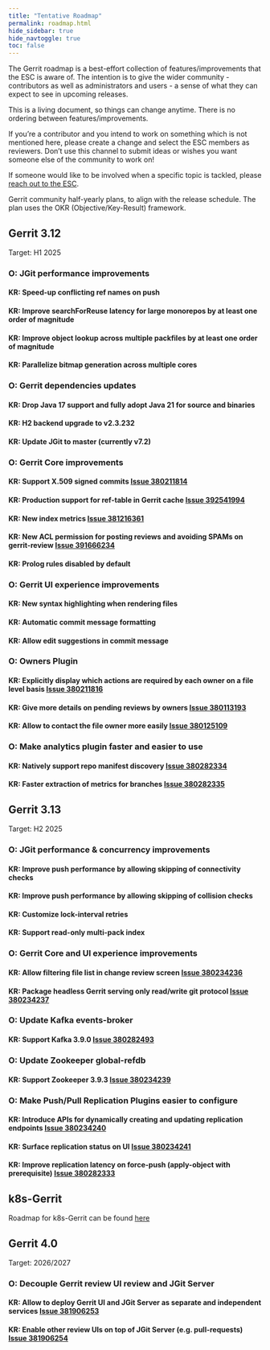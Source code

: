 ```yaml
---
title: "Tentative Roadmap"
permalink: roadmap.html
hide_sidebar: true
hide_navtoggle: true
toc: false
---
```


The Gerrit roadmap is a best-effort collection of features/improvements that the ESC is aware of.
The intention is to give the wider community - contributors as well as administrators and users - a
sense of what they can expect to see in upcoming releases.

This is a living document, so things can change anytime. There is no ordering between
features/improvements.

If you’re a contributor and you intend to work on something which is not mentioned here, please
create a change and select the ESC members as reviewers. Don’t use this channel to submit ideas or
wishes you want someone else of the community to work on!

If someone would like to be involved when a specific topic is tackled, please
[reach out to the ESC](https://gerrit-review.googlesource.com/Documentation/dev-roles.html#steering-committee-member).

Gerrit community half-yearly plans, to align with the release schedule.
The plan uses the OKR (Objective/Key-Result) framework.

## Gerrit 3.12
Target: H1 2025

### O: JGit performance improvements

#### KR: Speed-up conflicting ref names on push
#### KR: Improve searchForReuse latency for large monorepos by at least one order of magnitude
#### KR: Improve object lookup across multiple packfiles by at least one order of magnitude
#### KR: Parallelize bitmap generation across multiple cores

### O: Gerrit dependencies updates

#### KR: Drop Java 17 support and fully adopt Java 21 for source and binaries
#### KR: H2 backend upgrade to v2.3.232
#### KR: Update JGit to master (currently v7.2)

### O: Gerrit Core improvements

#### KR: Support X.509 signed commits [Issue 380211814](https://issues.gerritcodereview.com/issues/380211814)
#### KR: Production support for ref-table in Gerrit cache [Issue 392541994](https://issues.gerritcodereview.com/issues/392541994)
#### KR: New index metrics [Issue 381216361](https://issues.gerritcodereview.com/issues/381216361)
#### KR: New ACL permission for posting reviews and avoiding SPAMs on gerrit-review [Issue 391666234](https://issues.gerritcodereview.com/issues/391666234)
#### KR: Prolog rules disabled by default

### O: Gerrit UI experience improvements

#### KR: New syntax highlighting when rendering files
#### KR: Automatic commit message formatting
#### KR: Allow edit suggestions in commit message

### O: Owners Plugin

#### KR: Explicitly display which actions are required by each owner on a file level basis [Issue 380211816](https://issues.gerritcodereview.com/issues/380211816)
#### KR: Give more details on pending reviews by owners [Issue 380113193](https://issues.gerritcodereview.com/issues/380113193)
#### KR: Allow to contact the file owner more easily [Issue 380125109](https://issues.gerritcodereview.com/issues/380125109)

### O: Make analytics plugin faster and easier to use

#### KR: Natively support repo manifest discovery [Issue 380282334](https://issues.gerritcodereview.com/issues/380282334)
#### KR: Faster extraction of metrics for branches [Issue 380282335](https://issues.gerritcodereview.com/issues/380282335)


## Gerrit 3.13
Target: H2 2025

### O: JGit performance & concurrency improvements

#### KR: Improve push performance by allowing skipping of connectivity checks
#### KR: Improve push performance by allowing skipping of collision checks
#### KR: Customize lock-interval retries
#### KR: Support read-only multi-pack index

### O: Gerrit Core and UI experience improvements

#### KR: Allow filtering file list in change review screen [Issue 380234236](https://issues.gerritcodereview.com/issues/380234236)
#### KR: Package headless Gerrit serving only read/write git protocol [Issue 380234237](https://issues.gerritcodereview.com/issues/380234237)

### O: Update Kafka events-broker

#### KR: Support Kafka 3.9.0 [Issue 380282493](https://issues.gerritcodereview.com/issues/380282493)

### O: Update Zookeeper global-refdb

#### KR: Support Zookeeper 3.9.3 [Issue 380234239](https://issues.gerritcodereview.com/issues/380234239)

### O: Make Push/Pull Replication Plugins easier to configure

#### KR: Introduce APIs for dynamically creating and updating replication endpoints [Issue 380234240](https://issues.gerritcodereview.com/issues/380234240)
#### KR: Surface replication status on UI [Issue 380234241](https://issues.gerritcodereview.com/issues/380234241)
#### KR: Improve replication latency on force-push (apply-object with prerequisite) [Issue 380282333](https://issues.gerritcodereview.com/issues/380282333)

## k8s-Gerrit

Roadmap for k8s-Gerrit can be found [here](https://gerrit.googlesource.com/k8s-gerrit/+/refs/heads/master/Documentation/roadmap.md)

## Gerrit 4.0
Target: 2026/2027

### O: Decouple Gerrit review UI review and JGit Server

#### KR: Allow to deploy Gerrit UI and JGit Server as separate and independent services [Issue 381906253](https://issues.gerritcodereview.com/issues/381906253)

#### KR: Enable other review UIs on top of JGit Server (e.g. pull-requests) [Issue 381906254](https://issues.gerritcodereview.com/issues/381906254)

